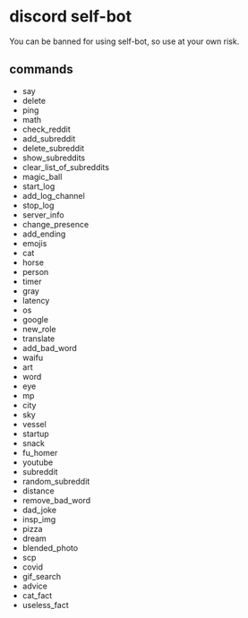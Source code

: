 # discord self-bot
You can be banned for using self-bot, so use at your own risk.

## commands
 * say
 * delete 
 * ping
 * math
 * check_reddit
 * add_subreddit
 * delete_subreddit
 * show_subreddits
 * clear_list_of_subreddits
 * magic_ball
 * start_log
 * add_log_channel
 * stop_log
 * server_info
 * change_presence
 * add_ending
 * emojis
 * cat
 * horse
 * person
 * timer
 * gray
 * latency
 * os
 * google
 * new_role
 * translate
 * add_bad_word
 * waifu
 * art
 * word
 * eye
 * mp
 * city
 * sky
 * vessel
 * startup
 * snack
 * fu_homer
 * youtube
 * subreddit
 * random_subreddit
 * distance
 * remove_bad_word
 * dad_joke
 * insp_img
 * pizza
 * dream
 * blended_photo
 * scp
 * covid
 * gif_search
 * advice
 * cat_fact
 * useless_fact